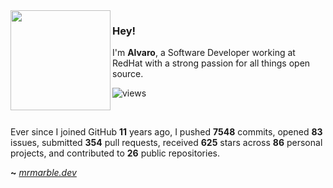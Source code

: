 <img src="https://avatar.mrmarble.dev/avatar/mrmarblet?" width="160" align="left"/>

### Hey!

I'm **Alvaro**, a Software Developer working at RedHat with a strong passion for all things open source.

![views](https://komarev.com/ghpvc/?username=mrmarble&style=flat&color=313131&label=views&abbreviated=true)

</br>

Ever since I joined GitHub **11** years ago, I pushed **7548** commits, opened **83** issues, submitted **354** pull requests, received **625** stars across **86** personal projects, and contributed to **26** public repositories.

**~** [_mrmarble.dev_](https://mrmarble.dev/)
